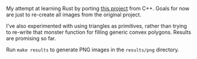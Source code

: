 My attempt at learning Rust by porting [this project](https://github.com/fmenozzi/2d-graphics-engine) from C++. Goals for now are just to re-create all images from the original project.

I've also experimented with using triangles as primitives, rather than trying to re-write that monster function for filling generic convex polygons. Results are promising so far.

Run `make results` to generate PNG images in the `results/png` directory.
